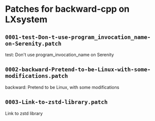 # Patches for backward-cpp on LXsystem

## `0001-test-Don-t-use-program_invocation_name-on-Serenity.patch`

test: Don't use program_invocation_name on Serenity


## `0002-backward-Pretend-to-be-Linux-with-some-modifications.patch`

backward: Pretend to be Linux, with some modifications


## `0003-Link-to-zstd-library.patch`

Link to zstd library


